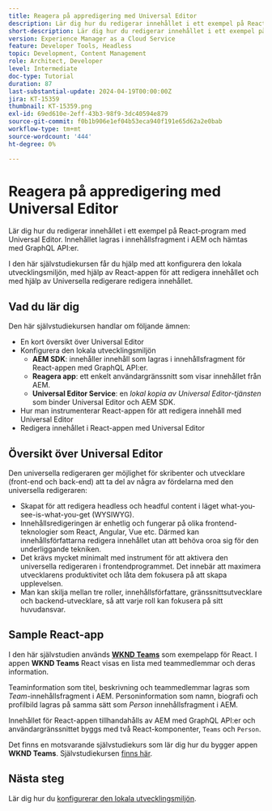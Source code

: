 ```yaml
---
title: Reagera på appredigering med Universal Editor
description: Lär dig hur du redigerar innehållet i ett exempel på React-program med Universal Editor.
short-description: Lär dig hur du redigerar innehållet i ett exempel på React-program med Universal Editor. Innehållet lagras i innehållsfragment i AEM och hämtas med GraphQL API:er.
version: Experience Manager as a Cloud Service
feature: Developer Tools, Headless
topic: Development, Content Management
role: Architect, Developer
level: Intermediate
doc-type: Tutorial
duration: 87
last-substantial-update: 2024-04-19T00:00:00Z
jira: KT-15359
thumbnail: KT-15359.png
exl-id: 69ed610e-2eff-43b3-98f9-3dc40594e879
source-git-commit: f0b1b906e1ef04b53eca940f191e65d62a2e0bab
workflow-type: tm+mt
source-wordcount: '444'
ht-degree: 0%

---
```


# Reagera på appredigering med Universal Editor

Lär dig hur du redigerar innehållet i ett exempel på React-program med Universal Editor. Innehållet lagras i innehållsfragment i AEM och hämtas med GraphQL API:er.

I den här självstudiekursen får du hjälp med att konfigurera den lokala utvecklingsmiljön, med hjälp av React-appen för att redigera innehållet och med hjälp av Universella redigerare redigera innehållet.

## Vad du lär dig

Den här självstudiekursen handlar om följande ämnen:

- En kort översikt över Universal Editor
- Konfigurera den lokala utvecklingsmiljön
   - **AEM SDK**: innehåller innehåll som lagras i innehållsfragment för React-appen med GraphQL API:er.
   - **Reagera app**: ett enkelt användargränssnitt som visar innehållet från AEM.
   - **Universal Editor Service**: en _lokal kopia av Universal Editor-tjänsten_ som binder Universal Editor och AEM SDK.
- Hur man instrumenterar React-appen för att redigera innehåll med Universal Editor
- Redigera innehållet i React-appen med Universal Editor


## Översikt över Universal Editor

Den universella redigeraren ger möjlighet för skribenter och utvecklare (front-end och back-end) att ta del av några av fördelarna med den universella redigeraren:

- Skapat för att redigera headless och headful content i läget what-you-see-is-what-you-get (WYSIWYG).
- Innehållsredigeringen är enhetlig och fungerar på olika frontend-teknologier som React, Angular, Vue etc. Därmed kan innehållsförfattarna redigera innehållet utan att behöva oroa sig för den underliggande tekniken.
- Det krävs mycket minimalt med instrument för att aktivera den universella redigeraren i frontendprogrammet. Det innebär att maximera utvecklarens produktivitet och låta dem fokusera på att skapa upplevelsen.
- Man kan skilja mellan tre roller, innehållsförfattare, gränssnittsutvecklare och backend-utvecklare, så att varje roll kan fokusera på sitt huvudansvar.


## Sample React-app

I den här självstudien används [**WKND Teams**](https://github.com/adobe/aem-guides-wknd-graphql/tree/main/basic-tutorial#react-app---basic-tutorial---teampersons) som exempelapp för React. I appen **WKND Teams** React visas en lista med teammedlemmar och deras information.

Teaminformation som titel, beskrivning och teammedlemmar lagras som _Team_-innehållsfragment i AEM. Personinformation som namn, biografi och profilbild lagras på samma sätt som _Person_ innehållsfragment i AEM.

Innehållet för React-appen tillhandahålls av AEM med GraphQL API:er och användargränssnittet byggs med två React-komponenter, `Teams` och `Person`.

Det finns en motsvarande självstudiekurs som lär dig hur du bygger appen **WKND Teams**. Självstudiekursen [finns här](https://experienceleague.adobe.com/en/docs/experience-manager-learn/getting-started-with-aem-headless/graphql/multi-step/overview).

## Nästa steg

Lär dig hur du [konfigurerar den lokala utvecklingsmiljön](./local-development-setup.md).
